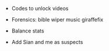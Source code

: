 * Codes to unlock videos
* Forensics: bible wiper music giraffefix

* Balance stats
* Add Sian and me as suspects
